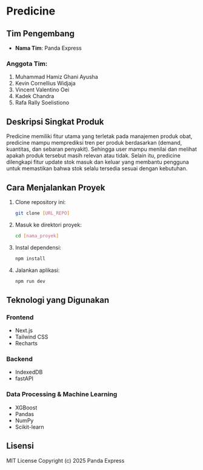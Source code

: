 # Predicine

## Tim Pengembang
- **Nama Tim**: Panda Express

### Anggota Tim:
1. Muhammad Hamiz Ghani Ayusha
2. Kevin Cornellius Widjaja
3. Vincent Valentino Oei 
4. Kadek Chandra
5. Rafa Rally Soelistiono 

## Deskripsi Singkat Produk
Predicine memiliki fitur utama yang terletak pada manajemen produk obat, predicine mampu memprediksi tren per produk berdasarkan (demand, kuantitas, dan sebaran penyakit). Sehingga user mampu menilai dan melihat apakah produk tersebut masih relevan atau tidak. Selain itu, predicine dilengkapi fitur update stok masuk dan keluar yang membantu pengguna untuk memastikan bahwa stok selalu tersedia sesuai dengan kebutuhan.

## Cara Menjalankan Proyek
1. Clone repository ini:
   ```sh
   git clone [URL_REPO]
   ```
2. Masuk ke direktori proyek:
   ```sh
   cd [nama_proyek]
   ```
3. Instal dependensi:
   ```sh
   npm install
   ```
4. Jalankan aplikasi:
   ```sh
   npm run dev
   ```

## Teknologi yang Digunakan
### Frontend
- Next.js
- Tailwind CSS
- Recharts

### Backend
- IndexedDB
- fastAPI

### Data Processing & Machine Learning
- XGBoost
- Pandas
- NumPy
- Scikit-learn

## Lisensi
MIT License
Copyright (c) 2025 Panda Express

